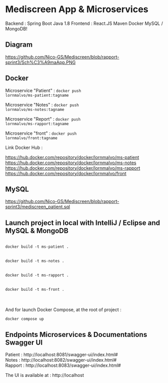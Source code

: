 <h1>Mediscreen App & Microservices</h1>

Backend : Spring Boot Java 1.8
Frontend : React.JS
Maven
Docker
MySQL / MongoDB!

<h2> Diagram </h2>

https://github.com/Nico-GS/Mediscreen/blob/rapport-sprint3/Sch%C3%A9maApp.PNG



<h2> Docker </h2>

Microservice "Patient" : <code>docker push lornmalvo/ms-patient:tagname</code>

Microservice "Notes" :   <code>docker push lornmalvo/ms-notes:tagname</code>

Microservice "Report" :  <code>docker push lornmalvo/ms-rapport:tagname</code>

Microservice "front" :   <code>docker push lornmalvo/front:tagname</code>

Link Docker Hub :

https://hub.docker.com/repository/docker/lornmalvo/ms-patient
<br/>
https://hub.docker.com/repository/docker/lornmalvo/ms-notes
<br/>
https://hub.docker.com/repository/docker/lornmalvo/ms-rapport
<br/>
https://hub.docker.com/repository/docker/lornmalvo/front

<h2> MySQL </h2>

https://github.com/Nico-GS/Mediscreen/blob/rapport-sprint3/mediscreen_patient.sql

<h2>Launch project in local with IntelliJ / Eclipse and MySQL & MongoDB</h2>

<code>
docker build -t ms-patient .
</code>
<br/>
<code>
docker build -t ms-notes .
</code>
<br/>
<code>
docker build -t ms-rapport .
</code>
<br/>
<code>
docker build -t ms-front .
</code> 
<br/>
<br/>

And for launch Docker Compose, at the root of project :

<code>docker compose up</code>

<h2>Endpoints Microservices & Documentations Swagger UI</h2>

Patient : http://localhost:8081/swagger-ui/index.html#
<br/>
Notes : http://localhost:8082/swagger-ui/index.html#
<br/>
Rapport : http://localhost:8083/swagger-ui/index.html#

The UI is available at : http://localhost


